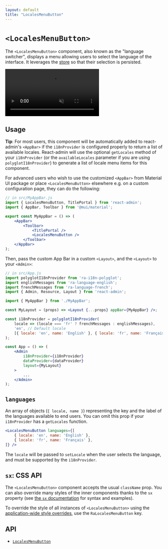 ```yaml
---
layout: default
title: "LocalesMenuButton"
---
```


# `<LocalesMenuButton>`

The `<LocalesMenuButton>` component, also known as the "language switcher", displays a menu allowing users to select the language of the interface. It leverages the [store](./Store.md) so that their selection is persisted.

<video controls autoplay playsinline muted loop>
  <source src="./img/LocalesMenuButton.webm" type="video/webm"/>
  <source src="./img/LocalesMenuButton.mp4" type="video/mp4"/>
  Your browser does not support the video tag.
</video>


## Usage

**Tip**: For most users, this component will be automatically added to react-admin's `<AppBar>` if the `i18nProvider` is configured properly to return a list of available locales. React-admin will use the optional `getLocales` method of your `i18nProvider` (or the `availableLocales` parameter if you are using `polyglotI18nProvider`) to generate a list of locale menu items for this component.

For advanced users who wish to use the customized `<AppBar>` from Material UI package or place `<LocalesMenuButton>` elsewhere e.g. on a custom configuration page, they can do the following:

```jsx
// in src/MyAppBar.js
import { LocalesMenuButton, TitlePortal } from 'react-admin';
import { AppBar, Toolbar } from '@mui/material';

export const MyAppBar = () => (
    <AppBar>
        <Toolbar>
            <TitlePortal />
            <LocalesMenuButton />
        </Toolbar>
    </AppBar>
);
```

Then, pass the custom App Bar in a custom `<Layout>`, and the `<Layout>` to your `<Admin>`:

```jsx
// in src/App.js
import polyglotI18nProvider from 'ra-i18n-polyglot';
import englishMessages from 'ra-language-english';
import frenchMessages from 'ra-language-french';
import { Admin, Resource, Layout } from 'react-admin';

import { MyAppBar } from './MyAppBar';

const MyLayout = (props) => <Layout {...props} appBar={MyAppBar} />;

const i18nProvider = polyglotI18nProvider(
    locale => (locale === 'fr' ? frenchMessages : englishMessages),
    'en', // Default locale
    [{ locale: 'en', name: 'English' }, { locale: 'fr', name: 'Français' }]
);

const App = () => (
    <Admin
        i18nProvider={i18nProvider}
        dataProvider={dataProvider}
        layout={MyLayout}
    >
        ...
    </Admin>
);
```

## `languages`

An array of objects (`{ locale, name }`) representing the key and the label of the languages available to end users. You can omit this prop if your `i18nProvider` has a `getLocales` function.

```jsx
<LocalesMenuButton languages={[
    { locale: 'en', name: 'English' },
    { locale: 'fr', name: 'Français' },
]} />
```

The `locale` will be passed to `setLocale` when the user selects the language, and must be supported by the `i18nProvider`.

## `sx`: CSS API

The `<LocalesMenuButton>` component accepts the usual `className` prop. You can also override many styles of the inner components thanks to the `sx` property (see [the `sx` documentation](./SX.md) for syntax and examples).

To override the style of all instances of `<LocalesMenuButton>` using the [application-wide style overrides](./AppTheme.md#theming-individual-components), use the `RaLocalesMenuButton` key.

## API

* [`LocalesMenuButton`]

[`LocalesMenuButton`]: https://github.com/marmelab/react-admin/blob/master/packages/ra-ui-materialui/src/button/LocalesMenuButton.tsx
